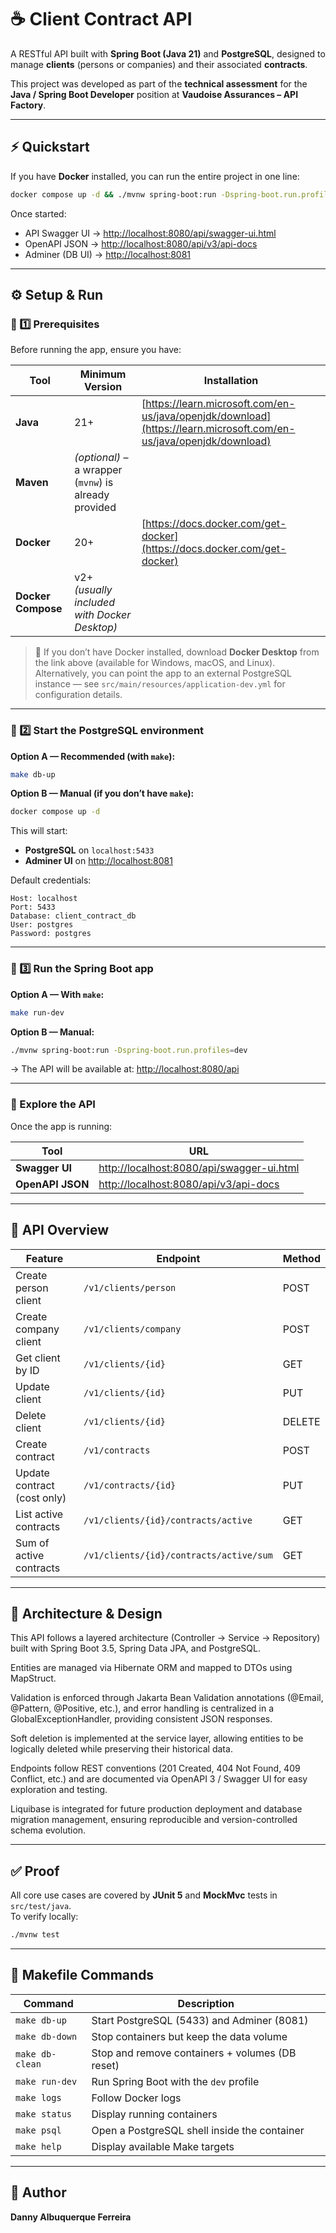 # ☕ Client Contract API

A RESTful API built with **Spring Boot (Java 21)** and **PostgreSQL**, designed to manage **clients** (persons or companies) and their associated **contracts**.

This project was developed as part of the **technical assessment** for the **Java / Spring Boot Developer** position at **Vaudoise Assurances – API Factory**.

---

## ⚡ Quickstart

If you have **Docker** installed, you can run the entire project in one line:

```bash
docker compose up -d && ./mvnw spring-boot:run -Dspring-boot.run.profiles=dev
```

Once started:
- API Swagger UI → [http://localhost:8080/api/swagger-ui.html](http://localhost:8080/api/swagger-ui.html)
- OpenAPI JSON → [http://localhost:8080/api/v3/api-docs](http://localhost:8080/api/v3/api-docs)
- Adminer (DB UI) → [http://localhost:8081](http://localhost:8081)

---

## ⚙️ Setup & Run

### 🧰 1️⃣ Prerequisites

Before running the app, ensure you have:

| Tool | Minimum Version | Installation |
|------|------------------|---------------|
| **Java** | 21+ | [https://learn.microsoft.com/en-us/java/openjdk/download](https://learn.microsoft.com/en-us/java/openjdk/download) |
| **Maven** | *(optional)* – a wrapper (`mvnw`) is already provided | |
| **Docker** | 20+ | [https://docs.docker.com/get-docker](https://docs.docker.com/get-docker) |
| **Docker Compose** | v2+ *(usually included with Docker Desktop)* | |

> 🧩 If you don’t have Docker installed, download **Docker Desktop** from the link above (available for Windows, macOS, and Linux).  
> Alternatively, you can point the app to an external PostgreSQL instance — see `src/main/resources/application-dev.yml` for configuration details.

---

### 🐘 2️⃣ Start the PostgreSQL environment

**Option A — Recommended (with `make`):**
```bash
make db-up
```

**Option B — Manual (if you don’t have `make`):**
```bash
docker compose up -d
```

This will start:
- **PostgreSQL** on `localhost:5433`
- **Adminer UI** on [http://localhost:8081](http://localhost:8081)

Default credentials:
```
Host: localhost
Port: 5433
Database: client_contract_db
User: postgres
Password: postgres
```

---

### 🚀 3️⃣ Run the Spring Boot app

**Option A — With `make`:**
```bash
make run-dev
```

**Option B — Manual:**
```bash
./mvnw spring-boot:run -Dspring-boot.run.profiles=dev
```
→ The API will be available at: [http://localhost:8080/api](http://localhost:8080/api)

---

### 📘 Explore the API

Once the app is running:

| Tool | URL |
|------|-----|
| **Swagger UI** | [http://localhost:8080/api/swagger-ui.html](http://localhost:8080/api/swagger-ui.html) |
| **OpenAPI JSON** | [http://localhost:8080/api/v3/api-docs](http://localhost:8080/api/v3/api-docs) |

---

## 🧩 API Overview

| Feature | Endpoint | Method |
|----------|-----------|--------|
| Create person client | `/v1/clients/person` | POST |
| Create company client | `/v1/clients/company` | POST |
| Get client by ID | `/v1/clients/{id}` | GET |
| Update client | `/v1/clients/{id}` | PUT |
| Delete client | `/v1/clients/{id}` | DELETE |
| Create contract | `/v1/contracts` | POST |
| Update contract (cost only) | `/v1/contracts/{id}` | PUT |
| List active contracts | `/v1/clients/{id}/contracts/active` | GET |
| Sum of active contracts | `/v1/clients/{id}/contracts/active/sum` | GET |

---

## 🧠 Architecture & Design

This API follows a layered architecture (Controller → Service → Repository) built with Spring Boot 3.5, Spring Data JPA, and PostgreSQL.

Entities are managed via Hibernate ORM and mapped to DTOs using MapStruct.

Validation is enforced through Jakarta Bean Validation annotations (@Email, @Pattern, @Positive, etc.), and error handling is centralized in a GlobalExceptionHandler, providing consistent JSON responses.

Soft deletion is implemented at the service layer, allowing entities to be logically deleted while preserving their historical data.

Endpoints follow REST conventions (201 Created, 404 Not Found, 409 Conflict, etc.) and are documented via OpenAPI 3 / Swagger UI for easy exploration and testing.

Liquibase is integrated for future production deployment and database migration management, ensuring reproducible and version-controlled schema evolution.

---

## ✅ Proof

All core use cases are covered by **JUnit 5** and **MockMvc** tests in `src/test/java`.  
To verify locally:
```bash
./mvnw test
```

---

## 🧰 Makefile Commands

| Command | Description |
|----------|-------------|
| `make db-up` | Start PostgreSQL (5433) and Adminer (8081) |
| `make db-down` | Stop containers but keep the data volume |
| `make db-clean` | Stop and remove containers + volumes (DB reset) |
| `make run-dev` | Run Spring Boot with the `dev` profile |
| `make logs` | Follow Docker logs |
| `make status` | Display running containers |
| `make psql` | Open a PostgreSQL shell inside the container |
| `make help` | Display available Make targets |

---

## 👤 Author

**Danny Albuquerque Ferreira**  
